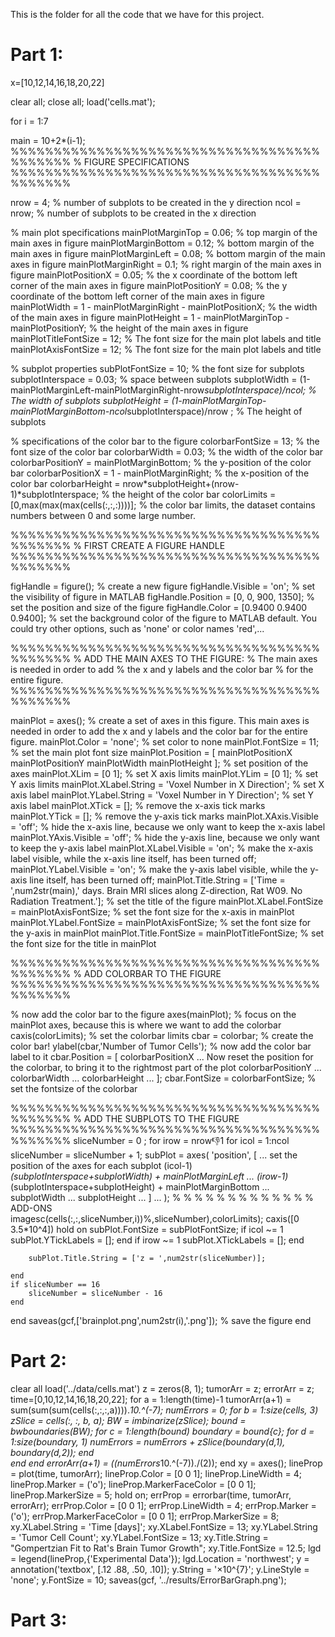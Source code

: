 This is the folder for all the code that we have for this project.

 # Part 1:

x=[10,12,14,16,18,20,22]

clear all;
close all;
load('cells.mat'); 

for i = 1:7
    
main = 10+2*(i-1);
%%%%%%%%%%%%%%%%%%%%%%%%%%%%%%%%%%%%%%%%%%%
% FIGURE SPECIFICATIONS
%%%%%%%%%%%%%%%%%%%%%%%%%%%%%%%%%%%%%%%%%%%

nrow = 4; % number of subplots to be created in the y direction
ncol = nrow;                             % number of subplots to be created in the x direction

% main plot specifications
mainPlotMarginTop = 0.06;       % top margin of the main axes in figure
mainPlotMarginBottom = 0.12;    % bottom margin of the main axes in figure
mainPlotMarginLeft = 0.08;      % bottom margin of the main axes in figure
mainPlotMarginRight = 0.1;      % right margin of the main axes in figure
mainPlotPositionX = 0.05;       % the x coordinate of the bottom left corner of the main axes in figure
mainPlotPositionY = 0.08;       % the y coordinate of the bottom left corner of the main axes in figure
mainPlotWidth = 1 - mainPlotMarginRight - mainPlotPositionX; % the width of the main axes in figure
mainPlotHeight = 1 - mainPlotMarginTop - mainPlotPositionY; % the height of the main axes in figure
mainPlotTitleFontSize = 12;     % The font size for the main plot labels and title
mainPlotAxisFontSize = 12;      % The font size for the main plot labels and title

% subplot properties
subPlotFontSize = 10;     % the font size for subplots
subplotInterspace = 0.03; % space between subplots
subplotWidth = (1-mainPlotMarginLeft-mainPlotMarginRight-nrow*subplotInterspace)/ncol;   % The width of subplots
subplotHeight = (1-mainPlotMarginTop-mainPlotMarginBottom-ncol*subplotInterspace)/nrow ; % The height of subplots

% specifications of the color bar to the figure
colorbarFontSize = 13;                                           % the font size of the color bar
colorbarWidth = 0.03;                                            % the width of the color bar
colorbarPositionY = mainPlotMarginBottom;                        % the y-position of the color bar
colorbarPositionX = 1 - mainPlotMarginRight;                     % the x-position of the color bar
colorbarHeight = nrow*subplotHeight+(nrow-1)*subplotInterspace;  % the height of the color bar
colorLimits = [0,max(max(max(cells(:,:,:))))];                    % the color bar limits, the dataset contains numbers between 0 and some large number.

%%%%%%%%%%%%%%%%%%%%%%%%%%%%%%%%%%%%%%%%%%%
% FIRST CREATE A FIGURE HANDLE
%%%%%%%%%%%%%%%%%%%%%%%%%%%%%%%%%%%%%%%%%%%

figHandle = figure();                           % create a new figure
figHandle.Visible = 'on';                       % set the visibility of figure in MATLAB
figHandle.Position = [0, 0, 900, 1350];         % set the position and size of the figure
figHandle.Color = [0.9400 0.9400 0.9400];       % set the background color of the figure to MATLAB default. You could try other options, such as 'none' or color names 'red',...

%%%%%%%%%%%%%%%%%%%%%%%%%%%%%%%%%%%%%%%%%%%
% ADD THE MAIN AXES TO THE FIGURE: 
% The main axes is needed in order to add
% the x and y labels and the color bar
% for the entire figure.
%%%%%%%%%%%%%%%%%%%%%%%%%%%%%%%%%%%%%%%%%%%

mainPlot = axes();              % create a set of axes in this figure. This main axes is needed in order to add the x and y labels and the color bar for the entire figure.
mainPlot.Color = 'none';        % set color to none
mainPlot.FontSize = 11;         % set the main plot font size
mainPlot.Position = [ mainPlotPositionX mainPlotPositionY mainPlotWidth mainPlotHeight ]; % set position of the axes
mainPlot.XLim = [0 1];          % set X axis limits
mainPlot.YLim = [0 1];          % set Y axis limits
mainPlot.XLabel.String = 'Voxel Number in X Direction'; % set X axis label
mainPlot.YLabel.String = 'Voxel Number in Y Direction'; % set Y axis label
mainPlot.XTick = [];            % remove the x-axis tick marks
mainPlot.YTick = [];            % remove the y-axis tick marks
mainPlot.XAxis.Visible = 'off'; % hide the x-axis line, because we only want to keep the x-axis label
mainPlot.YAxis.Visible = 'off'; % hide the y-axis line, because we only want to keep the y-axis label
mainPlot.XLabel.Visible = 'on'; % make the x-axis label visible, while the x-axis line itself, has been turned off;
mainPlot.YLabel.Visible = 'on'; % make the y-axis label visible, while the y-axis line itself, has been turned off;
mainPlot.Title.String = ['Time = ',num2str(main),' days. Brain MRI slices along Z-direction, Rat W09. No Radiation Treatment.']; % set the title of the figure
mainPlot.XLabel.FontSize = mainPlotAxisFontSize; % set the font size for the x-axis in mainPlot
mainPlot.YLabel.FontSize = mainPlotAxisFontSize; % set the font size for the y-axis in mainPlot
mainPlot.Title.FontSize = mainPlotTitleFontSize; % set the font size for the title in mainPlot

%%%%%%%%%%%%%%%%%%%%%%%%%%%%%%%%%%%%%%%%%%%
% ADD COLORBAR TO THE FIGURE
%%%%%%%%%%%%%%%%%%%%%%%%%%%%%%%%%%%%%%%%%%%

% now add the color bar to the figure
axes(mainPlot);                       % focus on the mainPlot axes, because this is where we want to add the colorbar
caxis(colorLimits);                   % set the colorbar limits
cbar = colorbar;                      % create the color bar!
ylabel(cbar,'Number of Tumor Cells'); % now add the color bar label to it
cbar.Position = [ colorbarPositionX ... Now reset the position for the colorbar, to bring it to the rightmost part of the plot
                  colorbarPositionY ...
                  colorbarWidth ...
                  colorbarHeight ...
                ];
cbar.FontSize = colorbarFontSize;     % set the fontsize of the colorbar

%%%%%%%%%%%%%%%%%%%%%%%%%%%%%%%%%%%%%%%%%%%
% ADD THE SUBPLOTS TO THE FIGURE
%%%%%%%%%%%%%%%%%%%%%%%%%%%%%%%%%%%%%%%%%%%
sliceNumber = 0 ;
for irow = nrow:-1:1
    for icol = 1:ncol
        sliceNumber = sliceNumber + 1;
        subPlot = axes( 'position', [ ... set the position of the axes for each subplot
                                      (icol-1)*(subplotInterspace+subplotWidth) + mainPlotMarginLeft ...
                                      (irow-1)*(subplotInterspace+subplotHeight) + mainPlotMarginBottom ...
                                      subplotWidth ...
                                      subplotHeight ...
                                    ] ...
                      );
% % % % % % % % % % % % % ADD-ONS   
        imagesc(cells(:,:,sliceNumber,i))%,sliceNumber),colorLimits);
        caxis([0 3.5*10^4])
        hold on
        subPlot.FontSize = subPlotFontSize;
        if icol ~= 1
            subPlot.YTickLabels = [];
        end
        if irow ~= 1
            subPlot.XTickLabels = [];
        end
    
        subPlot.Title.String = ['z = ',num2str(sliceNumber)];
 
    end
    if sliceNumber == 16 
        sliceNumber = sliceNumber - 16
    end
end
saveas(gcf,['brainplot.png',num2str(i),'.png']);        % save the figure
end


# Part 2:

clear all
load('../data/cells.mat')
z = zeros(8, 1);
tumorArr = z;
errorArr = z;
time=[0,10,12,14,16,18,20,22];
for a = 1:length(time)-1 
    tumorArr(a+1) = sum(sum(sum(cells(:,:,:,a)))).*10.^(-7); 
    numErrors = 0;
    for b = 1:size(cells, 3)
        zSlice = cells(:, :, b, a);
        BW = imbinarize(zSlice);
        bound = bwboundaries(BW);
        for c = 1:length(bound)
            boundary = bound{c};
            for d = 1:size(boundary, 1)
                numErrors = numErrors + zSlice(boundary(d,1), boundary(d,2));
            end                
        end
    end
    errorArr(a+1) = ((numErrors*10.^(-7))./(2));
end
xy = axes(); 
lineProp = plot(time, tumorArr);
lineProp.Color = [0 0 1];
lineProp.LineWidth = 4;
lineProp.Marker = ('o');
lineProp.MarkerFaceColor = [0 0 1];
lineProp.MarkerSize = 5;
hold on;
errProp = errorbar(time, tumorArr, errorArr);
errProp.Color = [0 0 1];
errProp.LineWidth = 4;
errProp.Marker = ('o');
errProp.MarkerFaceColor = [0 0 1];
errProp.MarkerSize = 8;
xy.XLabel.String = 'Time [days]';
xy.XLabel.FontSize = 13;
xy.YLabel.String = 'Tumor Cell Count';
xy.YLabel.FontSize = 13;
xy.Title.String = "Gompertzian Fit to Rat's Brain Tumor Growth";
xy.Title.FontSize = 12.5;
lgd = legend(lineProp,{'Experimental Data'});
lgd.Location = 'northwest';
y = annotation('textbox', [.12 .88, .50, .10]);
y.String = '×10^{7}';
y.LineStyle = 'none';
y.FontSize = 10;
saveas(gcf, '../results/ErrorBarGraph.png');

# Part 3:
